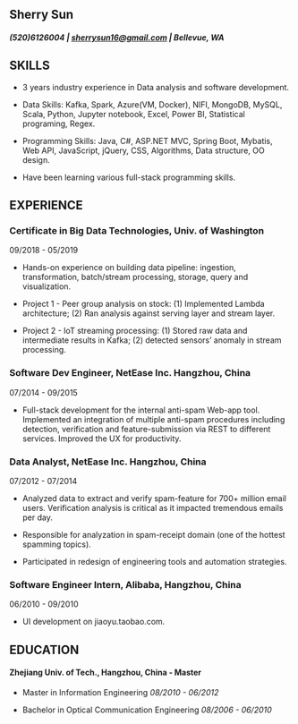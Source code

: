 
## Sherry Sun

##### (520)6126004 | sherrysun16@gmail.com | Bellevue, WA

## SKILLS

-   3 years industry experience in Data analysis and software development.

-   Data Skills: Kafka, Spark, Azure(VM, Docker), NIFI, MongoDB, MySQL, Scala, Python, Jupyter notebook, Excel, Power BI, Statistical programing, Regex.

-   Programming Skills: Java, C#, ASP.NET MVC, Spring Boot, Mybatis, Web API, JavaScript, jQuery, CSS, Algorithms, Data structure, OO design.

-   Have been learning various full-stack programming skills.

## EXPERIENCE

### Certificate in Big Data Technologies, Univ. of Washington  
09/2018 - 05/2019

-   Hands-on experience on building data pipeline: ingestion, transformation, batch/stream processing, storage, query and visualization.

-   Project 1 - Peer group analysis on stock: (1) Implemented Lambda architecture; (2) Ran analysis against serving layer and stream layer.
    
-   Project 2 - IoT streaming processing: (1) Stored raw data and intermediate results in Kafka; (2) detected sensors’ anomaly in stream processing.
    

### Software Dev Engineer, NetEase Inc. Hangzhou, China
07/2014 - 09/2015

-   Full-stack development for the internal anti-spam Web-app tool. Implemented an integration of multiple anti-spam procedures including detection, verification and feature-submission via REST to different services. Improved the UX for productivity.
    

### Data Analyst, NetEase Inc. Hangzhou, China
 07/2012 - 07/2014

-   Analyzed data to extract and verify spam-feature for 700+ million email users. Verification analysis is critical as it impacted tremendous emails per day.
    
-   Responsible for analyzation in spam-receipt domain (one of the hottest spamming topics).
    
-   Participated in redesign of engineering tools and automation strategies.
    

### Software Engineer Intern, Alibaba, Hangzhou, China 
06/2010 - 09/2010

-   UI development on jiaoyu.taobao.com.
    

  

## EDUCATION

#### Zhejiang Univ. of Tech., Hangzhou, China - Master

- Master in Information Engineering *08/2010 - 06/2012*

- Bachelor in Optical Communication Engineering *08/2006 - 06/2010*
